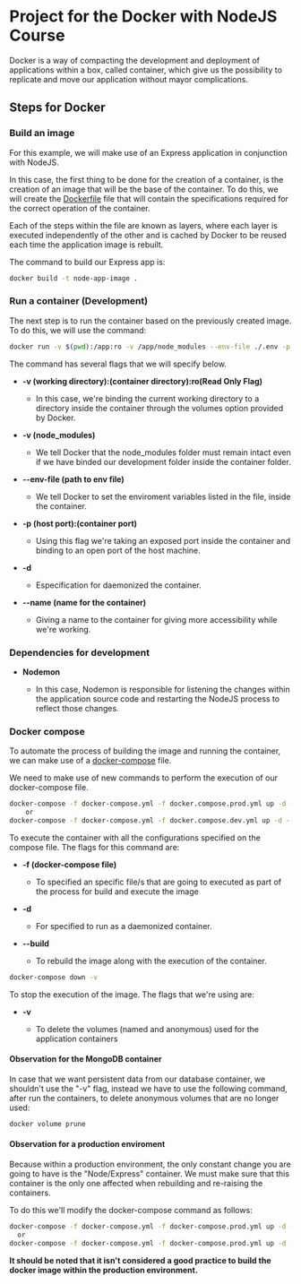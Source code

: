 # Project for the Docker with NodeJS Course

Docker is a way of compacting the development and deployment of applications within a box, called container, which give us the possibility to replicate and move our application without mayor complications.

## Steps for Docker

### Build an image

For this example, we will make use of an Express application in conjunction with NodeJS.

In this case, the first thing to be done for the creation of a container, is the creation of an image that will be the base of the container. To do this, we will create the [Dockerfile](Dockerfile) file that will contain the specifications required for the correct operation of the container.

Each of the steps within the file are known as layers, where each layer is executed independently of the other and is cached by Docker to be reused each time the application image is rebuilt.

The command to build our Express app is:

```bash
docker build -t node-app-image .
```

### Run a container (Development)

The next step is to run the container based on the previously created image. To do this, we will use the command:

```bash
docker run -v $(pwd):/app:ro -v /app/node_modules --env-file ./.env -p 3000:3000 -d --name node-app node-app-image
```

The command has several flags that we will specify below.

- **-v (working directory):(container directory):ro(Read Only Flag)**

  - In this case, we're binding the current working directory to a directory inside the container through the volumes option provided by Docker.

- **-v (node_modules)**

  - We tell Docker that the node_modules folder must remain intact even if we have binded our development folder inside the container folder.

- **--env-file (path to env file)**

  - We tell Docker to set the enviroment variables listed in the file, inside the container.

- **-p (host port):(container port)**

  - Using this flag we're taking an exposed port inside the container and binding to an open port of the host machine.

- **-d**

  - Especification for daemonized the container.

- **--name (name for the container)**

  - Giving a name to the container for giving more accessibility while we're working.

### Dependencies for development

- **Nodemon**

  - In this case, Nodemon is responsible for listening the changes within the application source code and restarting the NodeJS process to reflect those changes.

### Docker compose

To automate the process of building the image and running the container, we can make use of a [docker-compose](docker-compose.backup.yml) file.

We need to make use of new commands to perform the execution of our docker-compose file.

```bash
docker-compose -f docker-compose.yml -f docker.compose.prod.yml up -d --build
    or
docker-compose -f docker-compose.yml -f docker.compose.dev.yml up -d --build
```

To execute the container with all the configurations specified on the compose file. The flags for this command are:

- **-f (docker-compose file)**

  - To specified an specific file/s that are going to executed as part of the process for build and execute the image

- **-d**

  - For specified to run as a daemonized container.

- **--build**

  - To rebuild the image along with the execution of the container.

```bash
docker-compose down -v
```

To stop the execution of the image. The flags that we're using are:

- **-v**

  - To delete the volumes (named and anonymous) used for the application containers

#### Observation for the MongoDB container

In case that we want persistent data from our database container, we shouldn't use the "-v" flag, instead we have to use the following command, after run the containers, to delete anonymous volumes that are no longer used:

```bash
docker volume prune
```

#### Observation for a production enviroment

Because within a production environment, the only constant change you are going to have is the "Node/Express" container. We must make sure that this container is the only one affected when rebuilding and re-raising the containers.

To do this we'll modify the docker-compose command as follows:

```bash
docker-compose -f docker-compose.yml -f docker-compose.prod.yml up -d --build --no-deps node-app
  or
docker-compose -f docker-compose.yml -f docker-compose.prod.yml up -d --force-recreate --no-deps node-app
```

**It should be noted that it isn't considered a good practice to build the docker image within the production environment.**

